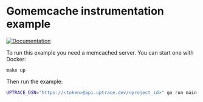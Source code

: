 # Gomemcache instrumentation example

[![Documentation](https://img.shields.io/badge/uptrace-documentation-informational)](https://docs.uptrace.dev/go/opentelemetry-gomemcache/)

To run this example you need a memcached server. You can start one with Docker:

```
make up
```

Then run the example:

```bash
UPTRACE_DSN="https://<token>@api.uptrace.dev/<project_id>" go run main.go
```
